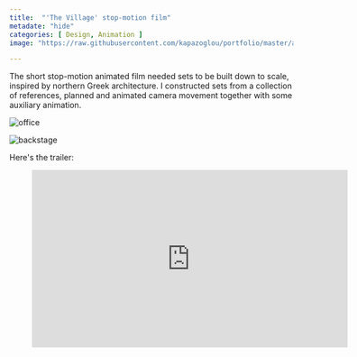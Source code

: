 ```yaml
---
title:  "'The Village' stop-motion film"
metadate: "hide"
categories: [ Design, Animation ]
image: "https://raw.githubusercontent.com/kapazoglou/portfolio/master/assets/images/item/chorio-artDir-anim-2.png"

---
```


The short stop-motion animated film needed sets to be built down to scale, inspired by northern Greek architecture. I constructed sets from a collection of references, planned and animated camera movement together with some auxiliary animation.

![office](https://raw.githubusercontent.com/kapazoglou/portfolio/master/assets/images/item/chorio-artDir-anim-3.jpg)

![backstage](https://raw.githubusercontent.com/kapazoglou/portfolio/master/assets/images/item/chorio-artDir-anim.JPG)

Here's the trailer:

<figure class="video_container">
  <iframe width="560" height="315" src="https://www.youtube.com/embed/e7lbRNwveWw" frameborder="0" allowfullscreen></iframe>
</figure>
